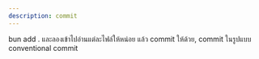 ```yaml
---
description: commit
---
```


bun add . และลองเข้าไปอ่านแต่ละไฟล์ให้หน่อย แล้ว commit ให้ด้วย, commit ในรูปแบบ conventional commit
